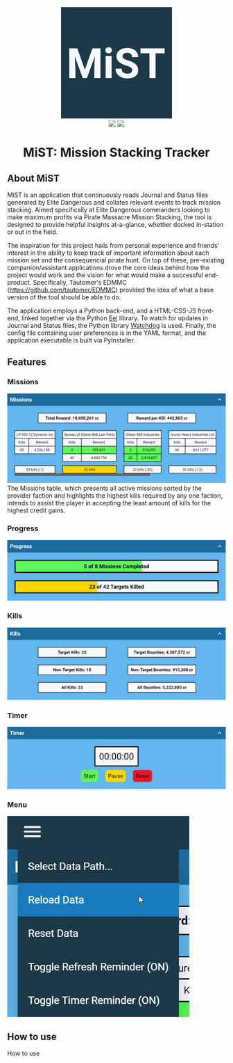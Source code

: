 <div align="center">
	<img src="https://github.com/dylanjeffries/MiST/blob/main/readme/logo.png?raw=true"/>
	<br>
	<img src="https://img.shields.io/github/v/release/dylanjeffries/MiST?include_prereleases&style=for-the-										badge">
	<img src="https://img.shields.io/github/downloads/dylanjeffries/MiST/total?color=green&style=for-the-badge">
	<h1>MiST: Mission Stacking Tracker</h1>
</div>

## About MiST
MiST is an application that continuously reads Journal and Status files generated by Elite Dangerous and collates relevant events to track mission stacking. Aimed specifically at Elite Dangerous commanders looking to make maximum profits via Pirate Massacre Mission Stacking, the tool is designed to provide helpful insights at-a-glance, whether docked in-station or out in the field. 

The inspiration for this project hails from personal experience and friends' interest in the ability to keep track of important information about each mission set and the consequencial pirate hunt. On top of these, pre-existing companion/assistant applications drove the core ideas behind how the project would work and the vision for what would make a successful end-product. Specifically, Tautomer's EDMMC (https://github.com/tautomer/EDMMC) provided the idea of what a base version of the tool should be able to do.

The application employs a Python back-end, and a HTML-CSS-JS front-end, linked together via the Python [Eel](https://github.com/ChrisKnott/Eel) library. To watch for updates in Journal and Status files, the Python library [Watchdog](https://github.com/gorakhargosh/watchdog) is used. Finally, the config file containing user preferences is in the YAML format, and the application executable is built via PyInstaller. 




## Features
### Missions
<img src="https://github.com/dylanjeffries/MiST/blob/main/readme/missions.png?raw=true"/>
The Missions table,  which presents all active missions sorted by the provider faction and highlights the highest kills required by any one faction, intends to assist the player in accepting the least amount of kills for the highest credit gains.

### Progress
<img src="https://github.com/dylanjeffries/MiST/blob/main/readme/progress.png?raw=true"/>

### Kills
<img src="https://github.com/dylanjeffries/MiST/blob/main/readme/kills.png?raw=true"/>

### Timer
<img src="https://github.com/dylanjeffries/MiST/blob/main/readme/timer.png?raw=true"/>

### Menu
<img src="https://github.com/dylanjeffries/MiST/blob/main/readme/menu.png?raw=true"/>

## How to use 

How to use

